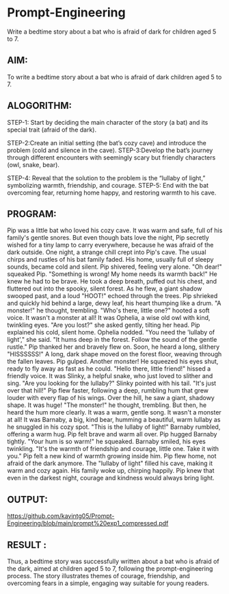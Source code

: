 # Prompt-Engineering
Write a bedtime story about a bat who is afraid of dark for children aged 5 to 7.

## AIM:
To write a bedtime story about a bat who is afraid of dark children aged 5 to 7.

## ALOGORITHM:

STEP-1: Start by deciding the main character of the story (a bat) and its special trait (afraid of the dark).

STEP-2:Create an initial setting (the bat’s cozy cave) and introduce the problem (cold and silence in the cave).
STEP-3:Develop the bat’s journey through different encounters with seemingly scary but friendly characters (owl, snake, bear).

STEP-4: Reveal that the solution to the problem is the “lullaby of light,” symbolizing warmth, friendship, and courage.
STEP-5:  End with the bat overcoming fear, returning home happy, and restoring warmth to his cave.

## PROGRAM:
Pip was a little bat who loved
his cozy cave. It was warm and
safe, full of his family's gentle
snores. But even though bats
love the night, Pip secretly
wished for a tiny lamp to carry
everywhere, because he was
afraid of the dark outside.
One night, a strange chill crept into Pip's cave. The usual chirps and rustles of his bat family faded. His home, usually full of sleepy sounds, became cold and silent. Pip shivered, feeling very alone.
"Oh dear!" squeaked Pip. "Something is wrong! My home needs its warmth back!" He knew he had to be brave. He took a deep breath, puffed out his chest, and fluttered out into the spooky, silent forest.
As he flew, a giant shadow swooped past, and a loud "HOOT!" echoed through the trees. Pip shrieked and quickly hid behind a large, dewy leaf, his heart thumping like a drum. "A monster!" he thought, trembling.
"Who's there, little one?" hooted a soft voice. It wasn't a monster at all! It was Ophelia, a wise old owl with kind, twinkling eyes. "Are you lost?" she asked gently, tilting her head.
Pip explained his cold, silent home. Ophelia nodded. "You need the 'lullaby of light'," she said. "It hums deep in the forest. Follow the sound of the gentle rustle." Pip thanked her and bravely flew on.
Soon, he heard a long, slithery "HISSSSSS!" A long, dark shape moved on the forest floor, weaving through the fallen leaves. Pip gulped. Another monster! He squeezed his eyes shut, ready to fly away as fast as he could.
"Hello there, little friend!" hissed a friendly voice. It was Slinky, a helpful snake, who just loved to slither and sing. "Are you looking for the lullaby?" Slinky pointed with his tail. "It's just over that hill!"
Pip flew faster, following a deep, rumbling hum that grew louder with every flap of his wings. Over the hill, he saw a giant, shadowy shape. It was huge! "The monster!" he thought, trembling. But then, he heard the hum more clearly. It was a warm, gentle song.
It wasn't a monster at all! It was Barnaby, a big, kind bear, humming a beautiful, warm lullaby as he snuggled in his cozy spot. "This is the lullaby of light!" Barnaby rumbled, offering a warm hug. Pip felt brave and warm all over.
Pip hugged Barnaby tightly. "Your hum is so warm!" he squeaked. Barnaby smiled, his eyes twinkling. "It's the warmth of friendship and courage, little one. Take it with you." Pip felt a new kind of warmth growing inside him.
Pip flew home, not afraid of the dark anymore. The "lullaby of light" filled his cave, making it warm and cozy again. His family woke up, chirping happily. Pip knew that even in the darkest night, courage and kindness would always bring light.

## OUTPUT:
https://github.com/kavintg05/Prompt-Engineering/blob/main/prompt%20exp1_compressed.pdf
## RESULT :
Thus, a bedtime story was successfully written about a bat who is afraid of the dark, aimed at children aged 5 to 7, following the prompt-engineering process. The story illustrates themes of courage, friendship, and overcoming fears in a simple, engaging way suitable for young readers.
